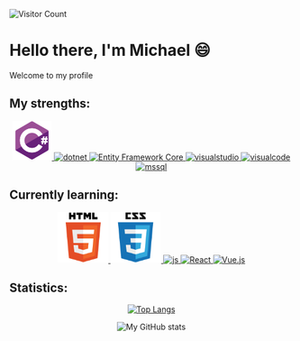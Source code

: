 <!--
**bhadom/bhadom** is a ✨ _special_ ✨ repository because its `README.md` (this file) appears on your GitHub profile.

Here are some ideas to get you started:

- 🔭 I’m currently working on ...
- 🌱 I’m currently learning ...
- 👯 I’m looking to collaborate on ...
- 🤔 I’m looking for help with ...
- 💬 Ask me about ...
- 📫 How to reach me: ...
- 😄 Pronouns: ...
- ⚡ Fun fact: ...


[![Top Langs](https://github-readme-stats.vercel.app/api/top-langs/?username=bhadom&theme=github_dark&layout=compact)](https://github.com/anuraghazra/github-readme-stats)

![Github stats](https://github-readme-stats.vercel.app/api?username=bhadom&theme=github_dark&show_icons=true&count_private=true)
-->
![Visitor Count](https://komarev.com/ghpvc/?username=bhadom&color=blue&style=plastic)
<h1 align="left">Hello there, I'm Michael 😄</h1>
<p align="left">Welcome to my profile</p>

<h2 align="left">My strengths:</h2>


<div align="center">
   <a href="https://docs.microsoft.com/en-us/dotnet/csharp/" target="_blank" rel="noreferrer">
    <img
      src="https://raw.githubusercontent.com/devicons/devicon/master/icons/csharp/csharp-original.svg"
      alt="csharp"
      width="70"
      height="70"
    />
  </a>
  <a href="https://dotnet.microsoft.com/" target="_blank" rel="noreferrer">
    <img
      src="https://cdn.jsdelivr.net/gh/devicons/devicon/icons/dotnetcore/dotnetcore-original.svg"
      alt="dotnet"
      width="70"
      height="70"
    />
  </a>
   <a href="https://docs.microsoft.com/en-us/ef/" target="_blank" rel="noreferrer">
    <img
      src="https://codeopinion.com/wp-content/uploads/2017/10/Bitmap-MEDIUM_Entity-Framework-Core-Logo_2colors_Square_Boxed_RGB-300x300.png"
      alt="Entity Framework Core"
      width="70"
      height="70"
    />
  </a>
  <a href="https://visualstudio.microsoft.com" target="_blank" rel="noreferrer">
    <img
      src="https://cdn.jsdelivr.net/gh/devicons/devicon/icons/visualstudio/visualstudio-plain.svg"
      alt="visualstudio"
      width="70"
      height="70"
    />
  </a>
  <a href="https://code.visualstudio.com" target="_blank" rel="noreferrer">
    <img
      src="https://cdn.jsdelivr.net/gh/devicons/devicon/icons/vscode/vscode-original.svg"
      alt="visualcode"
      width="70"
      height="70"
    />
  </a>
   <a
    href="https://www.microsoft.com/en-us/sql-server" target="_blank" rel="noreferrer">
    <img
      src="https://www.svgrepo.com/show/303229/microsoft-sql-server-logo.svg"
      alt="mssql"
      width="70"
      height="70"
    />    
  </a>
</a>
<h2 align="left">Currently learning:</h2>
  
  <a href="https://www.w3.org/html/" target="_blank" rel="noreferrer">
    <img
      src="https://raw.githubusercontent.com/devicons/devicon/master/icons/html5/html5-original-wordmark.svg"
      alt="html5"
      width="90"
      height="90"
    />
  </a>
  <a href="https://www.w3schools.com/css/" target="_blank" rel="noreferrer">
    <img
      src="https://raw.githubusercontent.com/devicons/devicon/master/icons/css3/css3-original-wordmark.svg"
      alt="css3"
      width="90"
      height="90"
    />
  </a>
  <a href="https://www.w3schools.com/js/" target="_blank" rel="noreferrer">
    <img
      src="https://www.w3schools.com/whatis/img_js.png"
      alt="js"
      width="70"
      height="70"
    />
  </a>
  <a href="https://www.w3schools.com/react/" target="_blank" rel="noreferrer">
    <img
      src="https://upload.wikimedia.org/wikipedia/commons/thumb/a/a7/React-icon.svg/2300px-React-icon.svg.png"
      alt="React"
      width="70"
      height="70"
    />
  </a>
  <a href="https://vuejs.org/" target="_blank" rel="noreferrer">
    <img
      src="https://upload.wikimedia.org/wikipedia/commons/thumb/9/95/Vue.js_Logo_2.svg/512px-Vue.js_Logo_2.svg.png"
      alt="Vue.js"
      width="70"
      height="70"
    />
  </a>



<h2 align="left">Statistics:</h2>

[![Top Langs](https://github-readme-stats.vercel.app/api/top-langs/?username=bhadom&theme=chartreuse-dark&layout=compact)](https://github.com/anuraghazra/github-readme-stats)

![My GitHub stats](https://github-readme-stats.vercel.app/api?username=bhadom&theme=chartreuse-dark&show_icons=true&layout=compact)




